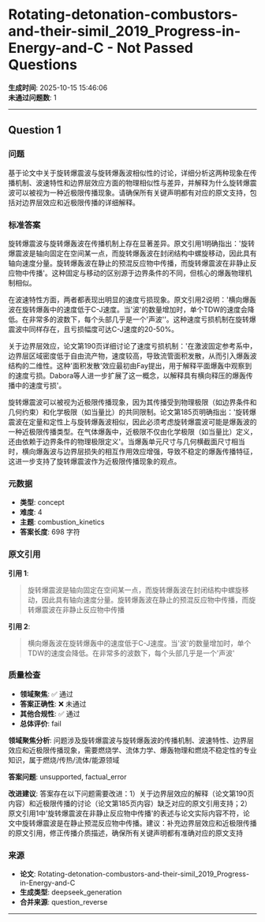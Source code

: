 # Rotating-detonation-combustors-and-their-simil_2019_Progress-in-Energy-and-C - Not Passed Questions

**生成时间**: 2025-10-15 15:46:06  
**未通过问题数**: 1

---

## Question 1

### 问题

基于论文中关于旋转爆震波与旋转爆轰波相似性的讨论，详细分析这两种现象在传播机制、波速特性和边界层效应方面的物理相似性与差异，并解释为什么旋转爆震波可以被视为一种近极限传播现象。请确保所有关键声明都有对应的原文支持，包括对边界层效应和近极限传播的详细解释。

### 标准答案

旋转爆震波与旋转爆轰波在传播机制上存在显著差异。原文引用1明确指出：'旋转爆震波是轴向固定在空间某一点，而旋转爆轰波在封闭结构中螺旋移动，因此具有轴向速度分量。旋转爆轰波在静止的预混反应物中传播，而旋转爆震波在非静止反应物中传播'。这种固定与移动的区别源于边界条件的不同，但核心的爆轰物理机制相似。

在波速特性方面，两者都表现出明显的速度亏损现象。原文引用2说明：'横向爆轰波在旋转爆轰中的速度低于C-J速度。当'波'的数量增加时，单个TDW的速度会降低。在非常多的波数下，每个头部几乎是一个'声波''。这种速度亏损机制在旋转爆震波中同样存在，且亏损幅度可达C-J速度的20-50%。

关于边界层效应，论文第190页详细讨论了速度亏损机制：'在激波固定参考系中，边界层区域密度低于自由流产物，速度较高，导致流管面积发散，从而引入爆轰波结构的二维性。这种'面积发散'效应最初由Fay提出，用于解释平面爆轰中观察到的速度亏损。Dabora等人进一步扩展了这一概念，以解释具有横向释压的爆轰传播中的速度亏损'。

旋转爆震波可以被视为近极限传播现象，因为其传播受到物理极限（如边界条件和几何约束）和化学极限（如当量比）的共同限制。论文第185页明确指出：'旋转爆震波在定量和定性上与旋转爆轰波相似，因此必须考虑旋转爆震波可能是爆轰波的一种近极限传播类型。在气体爆轰中，近极限不仅由化学极限（如当量比）定义，还由依赖于边界条件的物理极限定义'。当爆轰单元尺寸与几何横截面尺寸相当时，横向爆轰波与边界层损失的相互作用效应增强，导致不稳定的爆轰传播特征，这进一步支持了旋转爆震波作为近极限传播现象的观点。

### 元数据

- **类型**: concept
- **难度**: 4
- **主题**: combustion_kinetics
- **答案长度**: 698 字符

### 原文引用

**引用 1**:
> 旋转爆震波是轴向固定在空间某一点，而旋转爆轰波在封闭结构中螺旋移动，因此具有轴向速度分量。旋转爆轰波在静止的预混反应物中传播，而旋转爆震波在非静止反应物中传播

**引用 2**:
> 横向爆轰波在旋转爆轰中的速度低于C-J速度。当'波'的数量增加时，单个TDW的速度会降低。在非常多的波数下，每个头部几乎是一个'声波'

### 质量检查

- **领域聚焦**: ✅ 通过
- **答案正确性**: ❌ 未通过
- **其他合规性**: ✅ 通过
- **总体评价**: fail

**领域聚焦分析**: 问题涉及旋转爆震波与旋转爆轰波的传播机制、波速特性、边界层效应和近极限传播现象，需要燃烧学、流体力学、爆轰物理和燃烧不稳定性的专业知识，属于燃烧/传热/流体/能源领域

**答案问题**: unsupported, factual_error

**改进建议**: 答案存在以下问题需要改进：1）关于边界层效应的解释（论文第190页内容）和近极限传播的讨论（论文第185页内容）缺乏对应的原文引用支持；2）原文引用1中'旋转爆震波在非静止反应物中传播'的表述与论文实际内容不符，论文中旋转爆震波是在静止预混反应物中传播。建议：补充边界层效应和近极限传播的原文引用，修正传播介质描述，确保所有关键声明都有准确对应的原文支持

### 来源

- **论文**: Rotating-detonation-combustors-and-their-simil_2019_Progress-in-Energy-and-C
- **生成类型**: deepseek_generation
- **合并来源**: question_reverse

---

